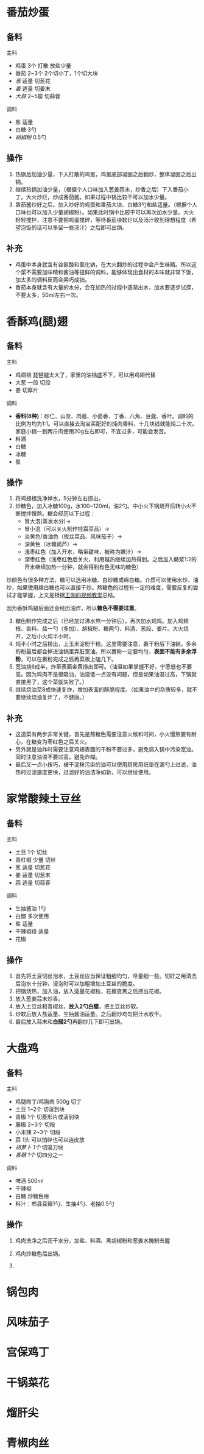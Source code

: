 # 番茄炒蛋

## 备料

主料
* 鸡蛋 3个 打散 放盐少量
* 番茄 2~3个 2个切小丁，1个切大块
* *葱* 适量 切葱花
* *姜* 适量 切姜末
* *大蒜* 2~5瓣 切蒜蓉

调料
* 盐 适量
* 白糖 3勺
* *胡椒粉* 0.5勺

## 操作

1. 热锅后加油少量，下入打散的鸡蛋，鸡蛋底部凝固之后翻炒，整体凝固之后出锅。
2. 继续热锅加油少量，（根据个人口味加入葱姜蒜末，炒香之后）下入番茄小丁。大火炒烂，炒成番茄酱。如果过程中锅比较干可以加水少量。
3. 番茄酱炒好之后，加入炒好的鸡蛋和番茄大块、白糖3勺和盐适量。（根据个人口味也可以加入少量胡椒粉）。如果此时锅中比较干可以再次加水少量。大火轻轻搅拌，注意不要把鸡蛋搅碎，等待番茄块软烂以及汤汁收到理想程度（希望泡饭的话可以多留一些汤汁）之后即可出锅。

## 补充

* 鸡蛋中本身就含有谷氨酸和氯化钠，在大火翻炒的过程中会产生味精。所以这个菜不需要加味精和酱油等提鲜的调料，能够体现出食材的本味就非常下饭，加太多的调料反而会弄巧成拙。
* 番茄本身就含有大量的水分，会在加热的过程中逐渐出水，加水要逐步试探，不要太多，50ml左右一次。

# 香酥鸡(腿)翅

## 备料

主料
* 鸡翅根 琵琶腿太大了，家里的油锅盛不下，可以用鸡翅代替
* 大葱 一段 切段
* 姜 切厚片

调料
* **香料(8种)**：砂仁、山奈、肉蔻、小茴香、丁香、八角、豆蔻、香叶。调料的比例为均为1:1。可以直接去淘宝买配好的炖肉香料，十几块钱就能炖二十次。家庭小锅一到两斤肉使用20g左右即可，不宜过多，可能会发苦。
* 料酒
* 白糖
* 冰糖
* 盐

## 操作

1. 将鸡翅根洗净焯水，5分钟左右捞出。
2. 炒糖色，加入冰糖100g，水100~120ml，油2勺。中小火下锅烧开后转小火不断搅拌慢熬。糖会经历以下过程：
    * 冒大泡(蒸发水分)->
    * 冒小泡（可以关火制作挂霜菜品）->
    * 淡黄色/香油色（拔丝菜品、风味茄子）->
    * 深黄色（冰糖葫芦）->
    * 浅枣红色（加入开水，略带甜味，被称为嫩汁）->
    * 深枣红色（浅枣红色后关火，利用越热继续加热得到。之后加入糖浆1:2的开水继续加热一分钟，就会得到有色无味的糖色）

炒颜色有很多种方法，糖可以选用冰糖、白砂糖或绵白糖。介质可以使用水炒、油炒，如果使用绵白糖也可以直接干炒。熬糖色的过程有一定的难度，需要反复的尝试才能掌握，上文是根据[王刚的视频教学](https://www.bilibili.com/video/BV14C4y1h7JK)总结。

因为香酥鸡腿后面还会经历油炸，所以**糖色不需要过重**。

3. 糖色制作完成之后（已经加过沸水熬一分钟后），再次加水炖鸡。加入鸡翅根、香料、盐一勺（多加）、胡椒粉、糖两勺、料酒、葱段、姜片。大火烧开，之后小火炖半小时。
4. 炖半小时之后捞出，上玉米淀粉干粉。这里需要注意，裹干粉后下油锅，多余的粉最后都会掉进油锅里弄脏宽油。所以裹粉一定要均匀，**表面不能有多余浮粉**，可以在裹粉完成之后再菜板上磕几下。
5. 宽油烧6成半，炸至表面金黄捞出即可。（油温如果掌握不好，宁愿低也不要高。因为鸡肉不是很吸油，油温低一点没有问题，但是如果油温过高，下锅就直接黑了，这个菜就失败了。）
6. 继续烧油至8成快速复炸，增加表面的酥脆程度。（如果油中的杂质较多，就不要继续烧油复炸了，不健康。）

## 补充

* 这道菜有两步非常关键，首先是熬糖色需要注意火候和时间，小火慢熬要有耐心，在糖变为枣红色之后关火。
* 另外就是油炸时需要注意鸡翅表面的干粉不要过多，避免调入锅中污染宽油。同时注意油温不要过高，避免炸糊。
* 最后又一点小技巧，被干淀粉污染的油可以使用厨房用纸垫在漏勺上过滤，油热时过滤速度更快，过滤好的油洁净如新，可以继续使用。

# 家常酸辣土豆丝

## 备料

主料
* 土豆 1个 切丝
* 青红椒 少量 切丝
* 葱 适量 切葱花
* 姜 适量 切葱末
* 蒜 适量 切蒜蓉

调料
* 生抽酱油 1勺
* 白醋 多次使用
* 盐 适量
* 干辣椒段 适量
* 花椒

## 操作

1. 首先将土豆切丝泡水，土豆丝应当保证粗细均匀，尽量细一些。切好之用清洗后泡水十分钟，浸泡时可以加粗增加土豆丝的脆度。
2. 把锅烧热，加入油，放入适量花椒粒，花椒变黑之后捞出花椒。
3. 放入葱姜蒜末炒香。
4. 放入土豆丝和青椒丝，**放入2勺白醋**，把土豆丝炒软。
5. 炒软后放入盐适量、生抽酱油适量。之后翻炒均匀把汁水收干。
7. 最后放入蒜末和**白醋2勺**再翻炒几下即可出锅。

# 大盘鸡

## 备料

主料
* 鸡腿肉丁/鸡胸肉 500g 切丁 
* 土豆 1~2个 切滚到块
* 青椒 1个 切菱形片或滚到块
* 藤椒 2~3个 切段
* 小米辣 2~3个 切段
* 蒜 1头 可以拍碎也可以连皮放
* *胡萝卜 1个* 切滚刀块
* *香菇 1个* 切四分之一

调料
* 啤酒 500ml
* 干辣椒
* 白糖 炒糖色用
* 料汁：郫县豆瓣1勺、生抽4勺、老抽0.5勺

## 操作

1. 鸡肉洗净之后沥干水分，加盐、料酒、黑胡椒粉和葱姜水腌制去腥
2. 鸡肉炒糖色后出锅。



3. 

# 锅包肉

# 风味茄子

# 宫保鸡丁

# 干锅菜花

# 熘肝尖

# 青椒肉丝


